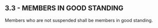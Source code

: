 ## **3.3 - MEMBERS IN GOOD STANDING**

Members who are not suspended shall be members in good standing.
